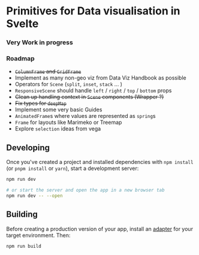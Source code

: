# Primitives for Data visualisation in Svelte

### Very Work in progress

### Roadmap

* ~~`ColumnFrame` and `GridFrame`~~
* Implement as many non-geo viz from Data Viz Handbook as possible
* Operators for `Scene` (`split`, `inset`, `stack` ... ) 
* `ResponsiveScene` should handle `left` / `right` / `top` / `bottom` props
* ~~Clean up handling context in `Scene` components (Wrapper ?)~~
* ~~Fix types for `deepMap`~~
* Implement some very basic Guides
* `AnimatedFrame`s where values are represented as `spring`s
* `Frame` for layouts like Marimeko or Treemap
* Explore `selection` ideas from vega 

## Developing

Once you've created a project and installed dependencies with `npm install` (or `pnpm install` or `yarn`), start a development server:

```bash
npm run dev

# or start the server and open the app in a new browser tab
npm run dev -- --open
```

## Building

Before creating a production version of your app, install an [adapter](https://kit.svelte.dev/docs#adapters) for your target environment. Then:

```bash
npm run build
```
